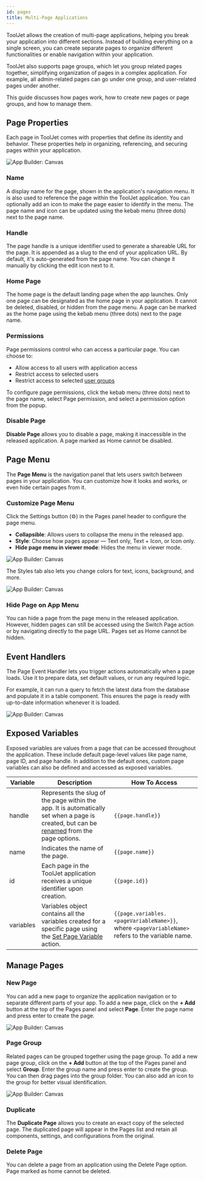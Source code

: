 ```yaml
---
id: pages
title: Multi-Page Applications
---
```


ToolJet allows the creation of multi-page applications, helping you break your application into different sections. Instead of building everything on a single screen, you can create separate pages to organize different functionalities or enable navigation within your application.

ToolJet also supports page groups, which let you group related pages together, simplifying organization of pages in a complex application. For example, all admin-related pages can go under one group, and user-related pages under another.

This guide discusses how pages work, how to create new pages or page groups, and how to manage them.

## Page Properties

Each page in ToolJet comes with properties that define its identity and behavior. These properties help in organizing, referencing, and securing pages within your application.

<img className="screenshot-full img-m" src="/img/app-builder/multi-page/dropdown.png" alt="App Builder: Canvas"/>

### Name

A display name for the page, shown in the application's navigation menu. It is also used to reference the page within the ToolJet application. You can optionally add an icon to make the page easier to identify in the menu. The page name and icon can be updated using the kebab menu (three dots) next to the page name.

### Handle

The page handle is a unique identifier used to generate a shareable URL for the page. It is appended as a slug to the end of your application URL. By default, it's auto-generated from the page name. You can change it manually by clicking the edit icon next to it.

### Home Page

The home page is the default landing page when the app launches. Only one page can be designated as the home page in your application. It cannot be deleted, disabled, or hidden from the page menu. A page can be marked as the home page using the kebab menu (three dots) next to the page name.

### Permissions

Page permissions control who can access a particular page. You can choose to:

- Allow access to all users with application access
- Restrict access to selected users
- Restrict access to selected [user groups](#)

To configure page permissions, click the kebab menu (three dots) next to the page name, select Page permission, and select a permission option from the popup.

### Disable Page

**Disable Page** allows you to disable a page, making it inaccessible in the released application. A page marked as Home cannot be disabled.

## Page Menu

The **Page Menu** is the navigation panel that lets users switch between pages in your application. You can customize how it looks and works, or even hide certain pages from it.

### Customize Page Menu

Click the Settings button (⚙️) in the Pages panel header to configure the page menu.

- **Collapsible**: Allows users to collapse the menu in the released app.
- **Style**: Choose how pages appear — Text only, Text + Icon, or Icon only.
- **Hide page menu in viewer mode**: Hides the menu in viewer mode.

<img className="screenshot-full img-full" src="/img/app-builder/multi-page/page-menu.png" alt="App Builder: Canvas"/>

The Styles tab also lets you change colors for text, icons, background, and more.

<img className="screenshot-full img-full" src="/img/app-builder/multi-page/menu-style.png" alt="App Builder: Canvas"/>

### Hide Page on App Menu

You can hide a page from the page menu in the released application. However, hidden pages can still be accessed using the Switch Page action or by navigating directly to the page URL. Pages set as Home cannot be hidden.

## Event Handlers

The Page Event Handler lets you trigger actions automatically when a page loads. Use it to prepare data, set default values, or run any required logic.

For example, it can run a query to fetch the latest data from the database and populate it in a table component. This ensures the page is ready with up-to-date information whenever it is loaded.

<img className="screenshot-full img-l" src="/img/app-builder/multi-page/page-event.png" alt="App Builder: Canvas"/>

## Exposed Variables

Exposed variables are values from a page that can be accessed throughout the application. These include default page-level values like page name, page ID, and page handle. In addition to the default ones, custom page variables can also be defined and accessed as exposed variables.

| Variable  | Description | How To Access |
| ----------- | ----------- | ------------- |
| handle | Represents the slug of the page within the app. It is automatically set when a page is created, but can be [renamed](#page-handle) from the page options. | `{{page.handle}}`|
| name | Indicates the name of the page. | `{{page.name}}` |
| id | Each page in the ToolJet application receives a unique identifier upon creation. | `{{page.id}}` |
| variables | Variables object contains all the variables created for a specific page using the [Set Page Variable](/docs/actions/set-page-variable) action.  | `{{page.variables.<pageVariableName>}}`, where `<pageVariableName>` refers to the variable name. |

## Manage Pages

### New Page

You can add a new page to organize the application navigation or to separate different parts of your app. To add a new page, click on the **+ Add** button at the top of the Pages panel and select **Page**. Enter the page name and press enter to create the page.

<img className="screenshot-full img-s" src="/img/app-builder/multi-page/new-page.png" alt="App Builder: Canvas"/>

### Page Group

Related pages can be grouped together using the page group. To add a new page group, click on the **+ Add** button at the top of the Pages panel and select **Group**. Enter the group name and press enter to create the group. You can then drag pages into the group folder. You can also add an icon to the group for better visual identification.

<img className="screenshot-full img-s" src="/img/app-builder/multi-page/new-group.png" alt="App Builder: Canvas"/>

### Duplicate

The **Duplicate Page** allows you to create an exact copy of the selected page. The duplicated page will appear in the Pages list and retain all components, settings, and configurations from the original.

### Delete Page

You can delete a page from an application using the Delete Page option. Page marked as home cannot be deleted.
